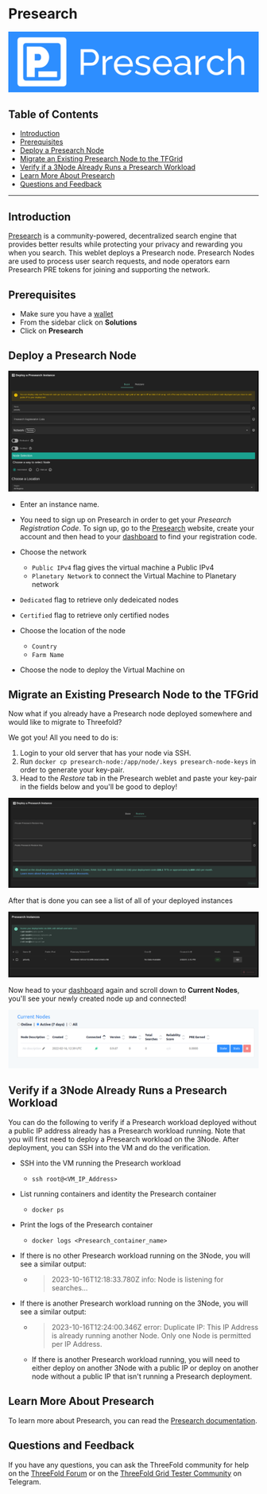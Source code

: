 <h1> Presearch </h1>

![ ](./img/presearch0.png)

<h2> Table of Contents </h2>

- [Introduction](#introduction)
- [Prerequisites](#prerequisites)
- [Deploy a Presearch Node](#deploy-a-presearch-node)
- [Migrate an Existing Presearch Node to the TFGrid](#migrate-an-existing-presearch-node-to-the-tfgrid)
- [Verify if a 3Node Already Runs a Presearch Workload](#verify-if-a-3node-already-runs-a-presearch-workload)
- [Learn More About Presearch](#learn-more-about-presearch)
- [Questions and Feedback](#questions-and-feedback)

***

## Introduction

[Presearch](https://www.presearch.io/) is a community-powered, decentralized search engine that provides better results while protecting your privacy and rewarding you when you search. This weblet deploys a Presearch node. Presearch Nodes are used to process user search requests, and node operators earn Presearch PRE tokens for joining and supporting the network.

## Prerequisites

- Make sure you have a [wallet](../wallet_connector.md)
- From the sidebar click on **Solutions**
- Click on **Presearch**

## Deploy a Presearch Node

![ ](./img/solutions_presearch.png)

- Enter an instance name.

- You need to sign up on Presearch in order to get your *Presearch Registration Code*. To sign up, go to the [Presearch](https://presearch.com) website, create your account and then head to your [dashboard](https://nodes.presearch.com/dashboard) to find your registration code.

- Choose the network
   - `Public IPv4` flag gives the virtual machine a Public IPv4
   - `Planetary Network` to connect the Virtual Machine to Planetary network

- `Dedicated` flag to retrieve only dedeicated nodes 
- `Certified` flag to retrieve only certified nodes 
- Choose the location of the node
   - `Country`
   - `Farm Name`
- Choose the node to deploy the Virtual Machine on 

## Migrate an Existing Presearch Node to the TFGrid

Now what if you already have a Presearch node deployed somewhere and would like to migrate to Threefold?

We got you! All you need to do is:

1. Login to your old server that has your node via SSH.
2. Run `docker cp presearch-node:/app/node/.keys presearch-node-keys` in order to generate your key-pair.
3. Head to the *Restore* tab in the Presearch weblet and paste your key-pair in the fields below and you'll be good to deploy!

![ ](./img/presearch6.png)

After that is done you can see a list of all of your deployed instances

![ ](./img/presearch4.png )

Now head to your [dashboard](https://nodes.presearch.com/dashboard) again and scroll down to **Current Nodes**, you'll see your newly created node up and connected!

![ ](./img/presearch5.png)


## Verify if a 3Node Already Runs a Presearch Workload

You can do the following to verify if a Presearch workload deployed without a public IP address already has a Presearch workload running. Note that you will first need to deploy a Presearch workload on the 3Node. After deployment, you can SSH into the VM and do the verification.

* SSH into the VM running the Presearch workload
  * ```
    ssh root@<VM_IP_Address>
    ```
* List running containers and identity the Presearch container
  * ```
    docker ps
    ```
* Print the logs of the Presearch container
  * ```
    docker logs <Presearch_container_name>
    ```
* If there is no other Presearch workload running on the 3Node, you will see a similar output:
  * > 2023-10-16T12:18:33.780Z info: Node is listening for searches...
* If there is another Presearch workload running on the 3Node, you will see a similar output:
  * > 2023-10-16T12:24:00.346Z error: Duplicate IP: This IP Address is already running another Node. Only one Node is permitted per IP Address.
  * If there is another Presearch workload running, you will need to either deploy on another 3Node with a public IP or deploy on another node without a public IP that isn't running a Presearch deployment.
  


## Learn More About Presearch

To learn more about Presearch, you can read the [Presearch documentation](https://docs.presearch.io/).

## Questions and Feedback

If you have any questions, you can ask the ThreeFold community for help on the [ThreeFold Forum](http://forum.threefold.io/) or on the [ThreeFold Grid Tester Community](https://t.me/threefoldtesting) on Telegram.